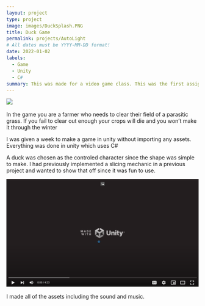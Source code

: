 ```yaml
---
layout: project
type: project
image: images/DuckSplash.PNG
title: Duck Game
permalink: projects/AutoLight
# All dates must be YYYY-MM-DD format!
date: 2022-01-02
labels:
  - Game
  - Unity
  - C#
summary: This was made for a video game class. This was the first assignment to get aquainted with using unity
---
```

<img class="ui image" src="{{ site.baseurl }}/images/Duck Start screen.PNG">


In the game you are a farmer who needs to clear their field of a parasitic grass. 
If you fail to clear out enough your crops will die and you won’t make it through the winter

I was given a week to make a game in unity without importing any assets.
Everything was done in unity which uses C#

A duck was chosen as the controled character since the shape was simple to make.
I had previously implemented a slicing mechanic in a previous project and wanted to show that off since it was fun to use.

[![Watch the video](https://raw.githubusercontent.com/hbzxc/hbzxc.github.io/master/images/youtubeDuck.PNG)](https://www.youtube.com/watch?v=JDVhPTav7Po)

I made all of the assets including the sound and music.
